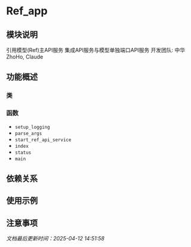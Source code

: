 # Ref_app

## 模块说明
引用模型(Ref)主API服务
集成API服务与模型单独端口API服务
开发团队: 中华 ZhoHo, Claude

## 功能概述

### 类


### 函数

- `setup_logging`
- `parse_args`
- `start_ref_api_service`
- `index`
- `status`
- `main`

## 依赖关系

## 使用示例

## 注意事项

*文档最后更新时间：2025-04-12 14:51:58*